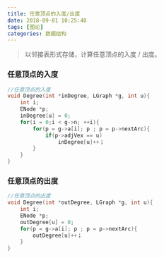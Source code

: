 ```yaml
---
title: 任意顶点的入度/出度
date: 2018-09-01 10:25:40
tags: [图论]
categories: 数据结构
---
```


>以邻接表形式存储，计算任意顶点的入度 / 出度。

<!--more-->

### 任意顶点的入度

```C++
//任意顶点的入度
void Degree(int *inDegree, LGraph *g, int u){
	int i;
	ENode *p;
	inDegree[u] = 0;
	for(i = 0;i < g->n; ++i){
		for(p = g->a[i]; p ; p = p->nextArc){
			if(p->adjVex == u)
				inDegree[u]++；
		}
	}
}
```

### 任意顶点的出度

```C++
//任意顶点的出度
void Degree(int *outDegree, LGraph *g, int u){
	int i;
	ENode *p;
	outDegree[u] = 0;
	for(p = g->a[i]; p ; p = p->nextArc){
		outDegree[u]++；
	}
}
```

